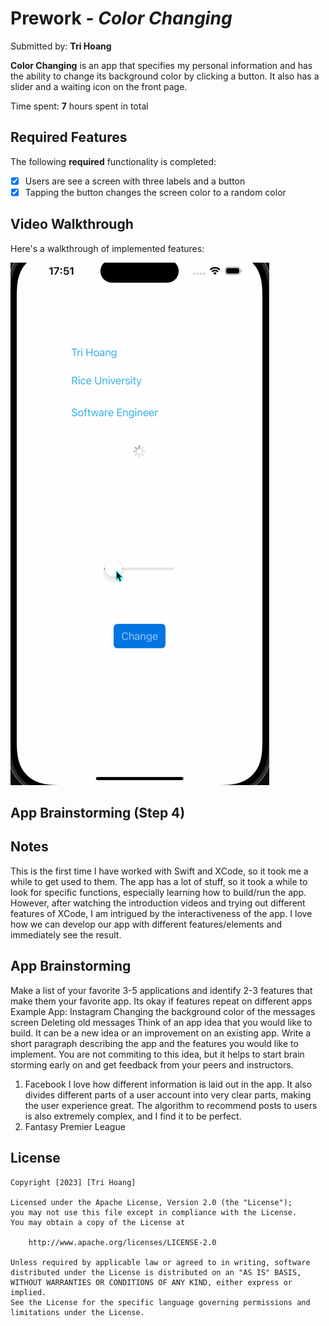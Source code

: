 # Prework - *Color Changing*

Submitted by: **Tri Hoang**

**Color Changing** is an app that specifies my personal information and has the ability to change its background color by clicking a button. It also has a slider and a waiting icon on the front page.

Time spent: **7** hours spent in total

## Required Features

The following **required** functionality is completed:

- [x] Users are see a screen with three labels and a button
- [x] Tapping the button changes the screen color to a random color
 
## Video Walkthrough

Here's a walkthrough of implemented features:

<img src='https://github.com/trihoang0809/ios101_prework/blob/main/colorchanging.gif' />

## App Brainstorming (Step 4)

## Notes

This is the first time I have worked with Swift and XCode, so it took me a while to get used to them. The app has a lot of stuff, so it took a while to look for specific functions, especially learning how to build/run the app. However, after watching the introduction videos and trying out different features of XCode, I am intrigued by the interactiveness of the app. I love how we can develop our app with different features/elements and immediately see the result.

## App Brainstorming

Make a list of your favorite 3-5 applications and identify 2-3 features that make them your favorite app. Its okay if features repeat on different apps
Example App: Instagram
Changing the background color of the messages screen
Deleting old messages
Think of an app idea that you would like to build. It can be a new idea or an improvement on an existing app. Write a short paragraph describing the app and the features you would like to implement. You are not commiting to this idea, but it helps to start brain storming early on and get feedback from your peers and instructors.

1. Facebook
I love how different information is laid out in the app.
It also divides different parts of a user account into very clear parts, making the user experience great.
The algorithm to recommend posts to users is also extremely complex, and I find it to be perfect.
2. Fantasy Premier League

## License

    Copyright [2023] [Tri Hoang]

    Licensed under the Apache License, Version 2.0 (the "License");
    you may not use this file except in compliance with the License.
    You may obtain a copy of the License at

        http://www.apache.org/licenses/LICENSE-2.0

    Unless required by applicable law or agreed to in writing, software
    distributed under the License is distributed on an "AS IS" BASIS,
    WITHOUT WARRANTIES OR CONDITIONS OF ANY KIND, either express or implied.
    See the License for the specific language governing permissions and
    limitations under the License.
